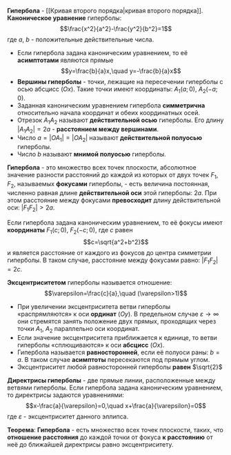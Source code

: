 **Гипербола** - [[Кривая второго порядка|кривая второго порядка]].
**Каноническое уравнение** гиперболы:$$\frac{x^2}{a^2}-\frac{y^2}{b^2}=1$$где $a$, $b$ - положительные действительные числа.
- Если гипербола задана каноническим уравнением, то её **асимптотами** являются прямые$$y=\frac{b}{a}x,\quad y=-\frac{b}{a}x$$
- **Вершины гиперболы** - точки, лежащие на пересечении гиперболы с осью абсцисс ($Ox$). Такие точки имеют координаты: $A_1(a;0)$, $A_2(-a;0)$.
- Заданная каноническим уравнением гипербола **симметрична** относительно начала координат и обеих координатных осей.
- Отрезок $A_1A_2$ называют **действительной осью** гиперболы. Его длину $|A_1A_2|=2a$ - **расстоянием между вершинами**.
- Число $a=|OA_1|=|OA_2|$ называют **действительной полуосью** гиперболы.
- Число $b$ называют **мнимой полуосью** гиперболы.

**Гипербола** - это множество всех точек плоскости, абсолютное значение разности расстояний до каждой из которых от двух точек $F_1$, $F_2$, называемых **фокусами** гиперболы, - есть величина постоянная, численно равная длине **действительной оси** этой гиперболы: $2a$. При этом расстояние между фокусами **превосходит** длину действительной оси: $|F_1F_2|>2a$.

Если гипербола задана каноническим уравнением, то её фокусы имеют **координаты** $F_1(c;0)$, $F_2(-c;0)$, где $c$ равен$$c=\sqrt{a^2+b^2}$$и является расстояние от каждого из фокусов до центра симметрии гиперболы. В таком случае, расстояние между фокусами равно: $|F_1F_2|=2c$.

**Эксцентриситетом** гиперболы называется отношение:$$\varepsilon=\frac{c}{a},\quad (\varepsilon>1)$$
- При увеличении эксцентриситета ветви гиперболы «распрямляются» к оси **ординат** ($Oy$). В предельном случае $\varepsilon \rightarrow\infty$ они стремятся занять положение двух прямых, проходящих через точки $A_1$, $A_2$ параллельно оси координат.
- Если значение эксцентриситета приближается к единице, то ветви гиперболы «сплющиваются» к оси **абсцисс** ($Ox$).
- Гипербола называется **равносторонней**, если её полуоси раны: $b=a$. В таком случае **асимптоты** пересекаются под прямым углом.
- Эксцентриситет любой равносторонней гиперболы **равен** $\sqrt{2}$

**Директрисы гиперболы** - две прямые линии, расположенные между ветвями гиперболы. Если гипербола задана  каноническим уравнением, то директрисы задаются уравнениями:$$x-\frac{a}{\varepsilon}=0,\quad x+\frac{a}{\varepsilon}=0$$где $\varepsilon$ - эксцентриситет данного эллипса.

**Теорема**:
**Гипербола** - есть множество всех точек плоскости, таких, что **отношение расстояния** до каждой точки от фокуса **к расстоянию** от неё до ближайшей директрисы равно эксцентриситету. 